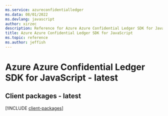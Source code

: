 ```yaml
---
ms.service: azureconfidentialledger
ms.data: 08/01/2022
ms.devlang: javascript
author: xirzec
description: Reference for Azure Azure Confidential Ledger SDK for JavaScript
title: Azure Azure Confidential Ledger SDK for JavaScript
ms.topic: reference
ms.author: jeffish
---
```

# Azure Azure Confidential Ledger SDK for JavaScript - latest

## Client packages - latest
[!INCLUDE [client-packages](azure-confidential-ledger-client-index.md)]